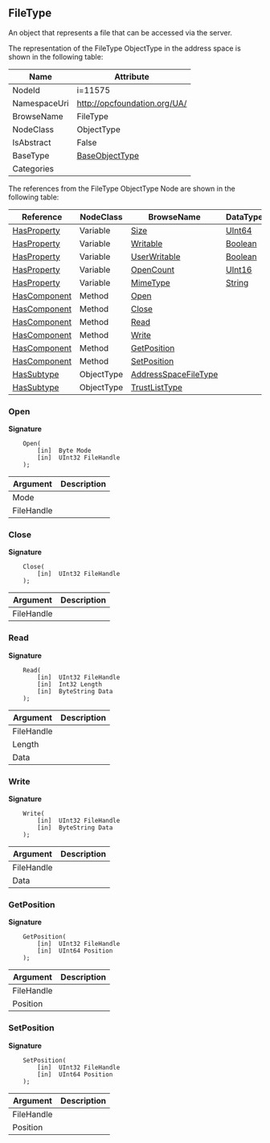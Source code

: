 <!-- objecttype -->
## FileType
An object that represents a file that can be accessed via the server.  
<!-- end of text -->
The representation of the FileType ObjectType in the address space is shown in the following table:  

|Name|Attribute|
|---|---|
|NodeId|i=11575|
|NamespaceUri|http://opcfoundation.org/UA/|
|BrowseName|FileType|
|NodeClass|ObjectType|
|IsAbstract|False|
|BaseType|[BaseObjectType](../../ObjectTypes/BaseObjectType/readme.md)|
|Categories||

The references from the FileType ObjectType Node are shown in the following table:  

|Reference|NodeClass|BrowseName|DataType|TypeDefinition|ModellingRule|
|---|---|---|---|---|---|
|[HasProperty](../../ReferenceTypes/HasProperty/readme.md)|Variable|[Size](#Size)|[UInt64](../../DataTypes/UInt64/readme.md)|[PropertyType](../../VariableTypes/PropertyType/readme.md)|[Mandatory](../../Objects/Mandatory/readme.md)|
|[HasProperty](../../ReferenceTypes/HasProperty/readme.md)|Variable|[Writable](#Writable)|[Boolean](../../DataTypes/Boolean/readme.md)|[PropertyType](../../VariableTypes/PropertyType/readme.md)|[Mandatory](../../Objects/Mandatory/readme.md)|
|[HasProperty](../../ReferenceTypes/HasProperty/readme.md)|Variable|[UserWritable](#UserWritable)|[Boolean](../../DataTypes/Boolean/readme.md)|[PropertyType](../../VariableTypes/PropertyType/readme.md)|[Mandatory](../../Objects/Mandatory/readme.md)|
|[HasProperty](../../ReferenceTypes/HasProperty/readme.md)|Variable|[OpenCount](#OpenCount)|[UInt16](../../DataTypes/UInt16/readme.md)|[PropertyType](../../VariableTypes/PropertyType/readme.md)|[Mandatory](../../Objects/Mandatory/readme.md)|
|[HasProperty](../../ReferenceTypes/HasProperty/readme.md)|Variable|[MimeType](#MimeType)|[String](../../DataTypes/String/readme.md)|[PropertyType](../../VariableTypes/PropertyType/readme.md)|[Optional](../../Objects/Optional/readme.md)|
|[HasComponent](../../ReferenceTypes/HasComponent/readme.md)|Method|[Open](#Open)|||[Mandatory](../../Objects/Mandatory/readme.md)|
|[HasComponent](../../ReferenceTypes/HasComponent/readme.md)|Method|[Close](#Close)|||[Mandatory](../../Objects/Mandatory/readme.md)|
|[HasComponent](../../ReferenceTypes/HasComponent/readme.md)|Method|[Read](#Read)|||[Mandatory](../../Objects/Mandatory/readme.md)|
|[HasComponent](../../ReferenceTypes/HasComponent/readme.md)|Method|[Write](#Write)|||[Mandatory](../../Objects/Mandatory/readme.md)|
|[HasComponent](../../ReferenceTypes/HasComponent/readme.md)|Method|[GetPosition](#GetPosition)|||[Mandatory](../../Objects/Mandatory/readme.md)|
|[HasComponent](../../ReferenceTypes/HasComponent/readme.md)|Method|[SetPosition](#SetPosition)|||[Mandatory](../../Objects/Mandatory/readme.md)|
|[HasSubtype](../../ReferenceTypes/HasSubtype/readme.md)|ObjectType|[AddressSpaceFileType](#AddressSpaceFileType)||||
|[HasSubtype](../../ReferenceTypes/HasSubtype/readme.md)|ObjectType|[TrustListType](#TrustListType)||||

### <a name="Open"></a>Open
  
**Signature**
```
    Open(
        [in]  Byte Mode
        [in]  UInt32 FileHandle
    );
```

|Argument|Description|
|---|---|
|Mode||
|FileHandle||

### <a name="Close"></a>Close
  
**Signature**
```
    Close(
        [in]  UInt32 FileHandle
    );
```

|Argument|Description|
|---|---|
|FileHandle||

### <a name="Read"></a>Read
  
**Signature**
```
    Read(
        [in]  UInt32 FileHandle
        [in]  Int32 Length
        [in]  ByteString Data
    );
```

|Argument|Description|
|---|---|
|FileHandle||
|Length||
|Data||

### <a name="Write"></a>Write
  
**Signature**
```
    Write(
        [in]  UInt32 FileHandle
        [in]  ByteString Data
    );
```

|Argument|Description|
|---|---|
|FileHandle||
|Data||

### <a name="GetPosition"></a>GetPosition
  
**Signature**
```
    GetPosition(
        [in]  UInt32 FileHandle
        [in]  UInt64 Position
    );
```

|Argument|Description|
|---|---|
|FileHandle||
|Position||

### <a name="SetPosition"></a>SetPosition
  
**Signature**
```
    SetPosition(
        [in]  UInt32 FileHandle
        [in]  UInt64 Position
    );
```

|Argument|Description|
|---|---|
|FileHandle||
|Position||


